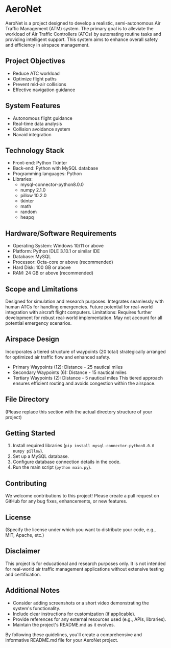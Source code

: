 # AeroNet

AeroNet is a project designed to develop a realistic, semi-autonomous Air Traffic Management (ATM) system. The primary goal is to alleviate the workload of Air Traffic Controllers (ATCs) by automating routine tasks and providing intelligent support. This system aims to enhance overall safety and efficiency in airspace management.

## Project Objectives

* Reduce ATC workload
* Optimize flight paths
* Prevent mid-air collisions
* Effective navigation guidance

## System Features

* Autonomous flight guidance
* Real-time data analysis
* Collision avoidance system
* Navaid integration

## Technology Stack

* Front-end: Python Tkinter
* Back-end: Python with MySQL database
* Programming languages: Python
* Libraries:
  * mysql-connector-python8.0.0
  * numpy 2.1.0
  * pillow 10.2.0
  * tkinter
  * math
  * random
  * heapq

## Hardware/Software Requirements

* Operating System: Windows 10/11 or above
* Platform: Python IDLE 3.10.1 or similar IDE
* Database: MySQL
* Processor: Octa-core or above (recommended)
* Hard Disk: 100 GB or above
* RAM: 24 GB or above (recommended)

## Scope and Limitations

Designed for simulation and research purposes. Integrates seamlessly with human ATCs for handling emergencies. Future potential for real-world integration with aircraft flight computers. Limitations: Requires further development for robust real-world implementation. May not account for all potential emergency scenarios.

## Airspace Design

Incorporates a tiered structure of waypoints (20 total) strategically arranged for optimized air traffic flow and enhanced safety.
* Primary Waypoints (12): Distance - 25 nautical miles
* Secondary Waypoints (6): Distance - 15 nautical miles
* Tertiary Waypoints (2): Distance - 5 nautical miles
This tiered approach ensures efficient routing and avoids congestion within the airspace.

## File Directory

(Please replace this section with the actual directory structure of your project)

## Getting Started

1. Install required libraries (`pip install mysql-connector-python8.0.0 numpy pillow`).
2. Set up a MySQL database.
3. Configure database connection details in the code.
4. Run the main script (`python main.py`).

## Contributing

We welcome contributions to this project! Please create a pull request on GitHub for any bug fixes, enhancements, or new features.

## License

(Specify the license under which you want to distribute your code, e.g., MIT, Apache, etc.)

## Disclaimer

This project is for educational and research purposes only. It is not intended for real-world air traffic management applications without extensive testing and certification.

## Additional Notes

* Consider adding screenshots or a short video demonstrating the system's functionality.
* Include clear instructions for customization (if applicable).
* Provide references for any external resources used (e.g., APIs, libraries).
* Maintain the project's README.md as it evolves.

By following these guidelines, you'll create a comprehensive and informative README.md file for your AeroNet project.
